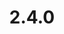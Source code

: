 ---
title: "2.4.0"
ARenderVersion: 4.0.3-2
ReleaseDate: 02/04/2019
FixVersion : 2
FixDate: 07/06/2019
StartPage: release-notes
---